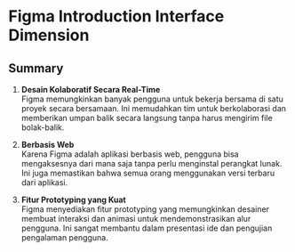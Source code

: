 # Figma Introduction Interface Dimension

## Summary

1. **Desain Kolaboratif Secara Real-Time**  
   Figma memungkinkan banyak pengguna untuk bekerja bersama di satu proyek secara bersamaan. Ini memudahkan tim untuk berkolaborasi dan memberikan umpan balik secara langsung tanpa harus mengirim file bolak-balik.

2. **Berbasis Web**  
   Karena Figma adalah aplikasi berbasis web, pengguna bisa mengaksesnya dari mana saja tanpa perlu menginstal perangkat lunak. Ini juga memastikan bahwa semua orang menggunakan versi terbaru dari aplikasi.

3. **Fitur Prototyping yang Kuat**  
   Figma menyediakan fitur prototyping yang memungkinkan desainer membuat interaksi dan animasi untuk mendemonstrasikan alur pengguna. Ini sangat membantu dalam presentasi ide dan pengujian pengalaman pengguna.


